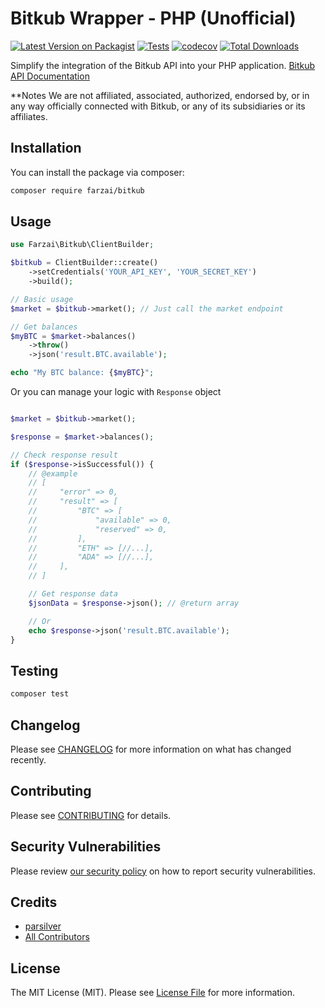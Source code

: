 # Bitkub Wrapper - PHP (Unofficial)

[![Latest Version on Packagist](https://img.shields.io/packagist/v/farzai/bitkub.svg?style=flat-square)](https://packagist.org/packages/farzai/bitkub)
[![Tests](https://img.shields.io/github/actions/workflow/status/farzai/bitkub-php/run-tests.yml?branch=main&label=tests&style=flat-square)](https://github.com/farzai/bitkub-php/actions/workflows/run-tests.yml)
[![codecov](https://codecov.io/gh/farzai/bitkub-php/branch/main/graph/badge.svg)](https://codecov.io/gh/farzai/bitkub-php)
[![Total Downloads](https://img.shields.io/packagist/dt/farzai/bitkub.svg?style=flat-square)](https://packagist.org/packages/farzai/bitkub)

Simplify the integration of the Bitkub API into your PHP application.
[Bitkub API Documentation](https://github.com/bitkub/bitkub-official-api-docs/blob/master/restful-api.md)

**Notes
We are not affiliated, associated, authorized, endorsed by, or in any way officially connected with Bitkub, or any of its subsidiaries or its affiliates.

## Installation

You can install the package via composer:

```bash
composer require farzai/bitkub
```

## Usage

```php
use Farzai\Bitkub\ClientBuilder;

$bitkub = ClientBuilder::create()
    ->setCredentials('YOUR_API_KEY', 'YOUR_SECRET_KEY')
    ->build();

// Basic usage
$market = $bitkub->market(); // Just call the market endpoint

// Get balances
$myBTC = $market->balances()
    ->throw()
    ->json('result.BTC.available');

echo "My BTC balance: {$myBTC}";
```


Or you can manage your logic with `Response` object

```php

$market = $bitkub->market();

$response = $market->balances();

// Check response result
if ($response->isSuccessful()) {
    // @example
    // [
    //     "error" => 0,
    //     "result" => [
    //         "BTC" => [
    //             "available" => 0,
    //             "reserved" => 0,
    //         ],
    //         "ETH" => [//...],
    //         "ADA" => [//...],
    //     ],
    // ]

    // Get response data
    $jsonData = $response->json(); // @return array

    // Or
    echo $response->json('result.BTC.available');
}
```

## Testing

```bash
composer test
```

## Changelog

Please see [CHANGELOG](CHANGELOG.md) for more information on what has changed recently.

## Contributing

Please see [CONTRIBUTING](https://github.com/farzai/.github/blob/main/CONTRIBUTING.md) for details.

## Security Vulnerabilities

Please review [our security policy](../../security/policy) on how to report security vulnerabilities.

## Credits

- [parsilver](https://github.com/parsilver)
- [All Contributors](../../contributors)

## License

The MIT License (MIT). Please see [License File](LICENSE.md) for more information.
